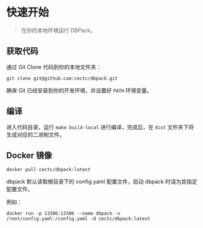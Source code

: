 # 快速开始

> 在你的本地环境运行 DBPack。

## 获取代码

通过 Git Clone 代码到你的本地文件夹：

```
git clone git@github.com:cectc/dbpack.git
```

确保 Git 已经安装到你的开发环境，并设置好 `PATH` 环境变量。

## 编译

进入代码目录，运行 `make build-local` 进行编译，完成后，在 `dist` 文件夹下将生成对应的二进制文件。

## Docker 镜像

```
docker pull cectc/dbpack:latest
```

dbpack 默认读取根目录下的 config.yaml 配置文件，启动 dbpack 时请为其指定配置文件。

例如：

```
docker run -p 13306:13306 --name dbpack -v /root/config.yaml:/config.yaml -d cectc/dbpack:latest
```

